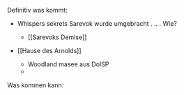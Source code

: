 Definitiv was kommt:
- Whispers sekrets Sarevok wurde umgebracht . .. . Wie?
	- [[Sarevoks Demise]]

- [[Hause des Arnolds]]
	- Woodland masee aus DoISP
	- 
Was kommen kann:



